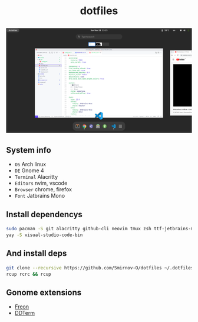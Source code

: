 <h1 align="center">dotfiles</h1>

![System screenhot](./screen.png)
--------------------------------

## System info
- `OS` Arch linux
- `DE` Gnome 4
- `Terminal` Alacritty
- `Editors` nvim, vscode
- `Browser` chrome, firefox
- `Font` Jatbrains Mono

## Install dependencys
```bash
sudo pacman -S git alacritty github-cli neovim tmux zsh ttf-jetbrains-mono
yay -S visual-studio-code-bin
```

## And install deps
```bash
git clone --recursive https://github.com/Smirnov-O/dotfiles ~/.dotfiles
rcup rcrc && rcup
```

## Gonome extensions
- [Freon](https://extensions.gnome.org/extension/841/freon)
- [DDTerm](https://extensions.gnome.org/extension/3780/ddterm)
